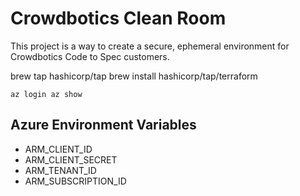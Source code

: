 # Crowdbotics Clean Room
This project is a way to create a secure, ephemeral environment for Crowdbotics Code to Spec customers.



brew tap hashicorp/tap
brew install hashicorp/tap/terraform


`
 az login
 az show
`

## Azure Environment Variables
- ARM_CLIENT_ID
- ARM_CLIENT_SECRET
- ARM_TENANT_ID
- ARM_SUBSCRIPTION_ID